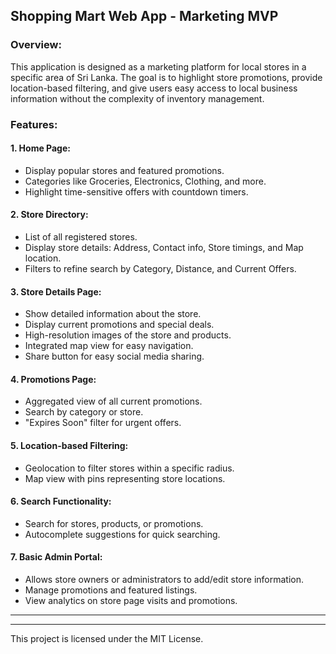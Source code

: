 ## Shopping Mart Web App - Marketing MVP

### Overview:

This application is designed as a marketing platform for local stores in a specific area of Sri Lanka. The goal is to highlight store promotions, provide location-based filtering, and give users easy access to local business information without the complexity of inventory management.

### Features:

#### 1. Home Page:

* Display popular stores and featured promotions.
* Categories like Groceries, Electronics, Clothing, and more.
* Highlight time-sensitive offers with countdown timers.

#### 2. Store Directory:

* List of all registered stores.
* Display store details: Address, Contact info, Store timings, and Map location.
* Filters to refine search by Category, Distance, and Current Offers.

#### 3. Store Details Page:

* Show detailed information about the store.
* Display current promotions and special deals.
* High-resolution images of the store and products.
* Integrated map view for easy navigation.
* Share button for easy social media sharing.

#### 4. Promotions Page:

* Aggregated view of all current promotions.
* Search by category or store.
* "Expires Soon" filter for urgent offers.

#### 5. Location-based Filtering:

* Geolocation to filter stores within a specific radius.
* Map view with pins representing store locations.

#### 6. Search Functionality:

* Search for stores, products, or promotions.
* Autocomplete suggestions for quick searching.

#### 7. Basic Admin Portal:

* Allows store owners or administrators to add/edit store information.
* Manage promotions and featured listings.
* View analytics on store page visits and promotions.

---

---

This project is licensed under the MIT License.
